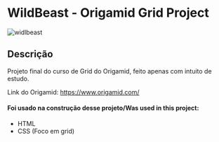 # WildBeast - Origamid Grid Project

![widlbeast](https://user-images.githubusercontent.com/83728277/189269907-3028d576-8d5d-4bb0-839c-518420636a79.png)

## Descrição
Projeto final do curso de Grid do Origamid, feito apenas com intuito de estudo.

Link do Origamid: https://www.origamid.com/

#### Foi usado na construção desse projeto/Was used in this project:


- HTML
- CSS (Foco em grid)
